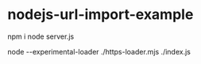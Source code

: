 # nodejs-url-import-example

 npm i 
 node server.js

 node --experimental-loader ./https-loader.mjs ./index.js
